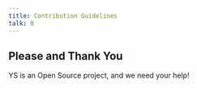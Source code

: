 ```yaml
---
title: Contribution Guidelines
talk: 0
---
```


## Please and Thank You

YS is an Open Source project, and we need your help!


